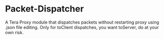 # Packet-Dispatcher
A Tera Proxy module that dispatches packets without restarting proxy using .json file editing. Only for toClient dispatches, you want toServer, do at your own risk. 
